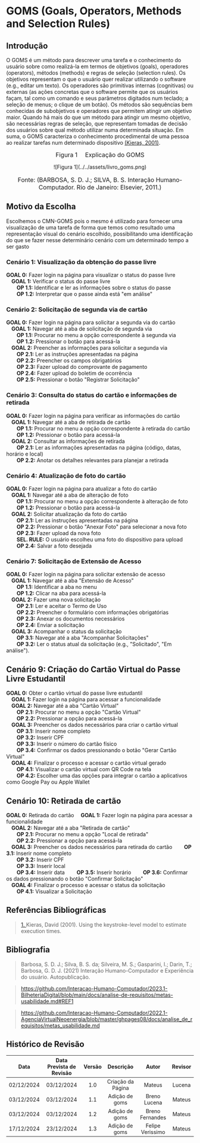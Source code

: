 # GOMS (Goals, Operators, Methods and Selection Rules)

## Introdução

O GOMS é um método para descrever uma tarefa e o conhecimento do usuário sobre como realizá-la em termos de objetivos (goals), operadores (operators), métodos (methods) e regras de seleção (selection rules). Os objetivos representam o que o usuário quer realizar utilizando o software (e.g., editar um texto). Os operadores são primitivas internas (cognitivas) ou externas (as ações concretas que o software permite que os usuários façam, tal como um comando e seus parâmetros digitados num teclado; a seleção de menus; o clique de um botão). Os métodos são sequências bem conhecidas de subobjetivos e operadores que permitem atingir um objetivo maior. Quando há mais do que um método para atingir um mesmo objetivo, são necessárias regras de seleção, que representam tomadas de decisão dos usuários sobre qual método utilizar numa determinada situação. Em suma, o GOMS caracteriza o conhecimento procedimental de uma pessoa ao realizar tarefas num determinado dispositivo <a id="anchor_1" href="#REF1">(Kieras, 2001)</a>.

<font size="3"><p style="text-align: center">Figura 1 &emsp;Explicação do GOMS</p></font>

<center>![Figura 1](../../assets/livro_goms.png)</center>
<font size="3"><p style="text-align: center">Fonte: (BARBOSA, S. D. J.; SILVA, B. S. Interação Humano-Computador. Rio de Janeiro: Elsevier, 2011.)</p></font>

## Motivo da Escolha

Escolhemos o CMN-GOMS pois o mesmo é utilizado para fornecer uma visualização de uma tarefa de forma que temos como resultado uma representação visual do cenário escolhido, possibilitando uma identificação do que se fazer nesse determinário cenário com um determinado tempo a ser gasto

### Cenário 1: Visualização da obtenção do passe livre

**GOAL 0:** Fazer login na página para visualizar o status do passe livre  
&emsp;**GOAL 1:** Verificar o status do passe livre  
&emsp;&emsp;**OP 1.1:** Identificar e ler as informações sobre o status do passe  
&emsp;&emsp;**OP 1.2:** Interpretar que o passe ainda está "em análise"

### Cenário 2: Solicitação de segunda via de cartão

**GOAL 0:** Fazer login na página para solicitar a segunda via do cartão  
&emsp;**GOAL 1:** Navegar até a aba de solicitação de segunda via  
&emsp;&emsp;**OP 1.1:** Procurar no menu a opção correspondente à segunda via  
&emsp;&emsp;**OP 1.2:** Pressionar o botão para acessá-la  
&emsp;**GOAL 2:** Preencher as informações para solicitar a segunda via  
&emsp;&emsp;**OP 2.1:** Ler as instruções apresentadas na página  
&emsp;&emsp;**OP 2.2:** Preencher os campos obrigatórios  
&emsp;&emsp;**OP 2.3:** Fazer upload do comprovante de pagamento  
&emsp;&emsp;**OP 2.4:** Fazer upload do boletim de ocorrência  
&emsp;&emsp;**OP 2.5:** Pressionar o botão "Registrar Solicitação"

### Cenário 3: Consulta do status do cartão e informações de retirada

**GOAL 0:** Fazer login na página para verificar as informações do cartão  
&emsp;**GOAL 1:** Navegar até a aba de retirada de cartão  
&emsp;&emsp;**OP 1.1:** Procurar no menu a opção correspondente à retirada do cartão  
&emsp;&emsp;**OP 1.2:** Pressionar o botão para acessá-la  
&emsp;**GOAL 2:** Consultar as informações de retirada  
&emsp;&emsp;**OP 2.1:** Ler as informações apresentadas na página (código, datas, horário e local)  
&emsp;&emsp;**OP 2.2:** Anotar os detalhes relevantes para planejar a retirada

### Cenário 4: Atualização de foto do cartão

**GOAL 0:** Fazer login na página para atualizar a foto do cartão  
&emsp;**GOAL 1:** Navegar até a aba de alteração de foto  
&emsp;&emsp;**OP 1.1:** Procurar no menu a opção correspondente à alteração de foto  
&emsp;&emsp;**OP 1.2:** Pressionar o botão para acessá-la  
&emsp;**GOAL 2:** Solicitar atualização da foto do cartão  
&emsp;&emsp;**OP 2.1:** Ler as instruções apresentadas na página  
&emsp;&emsp;**OP 2.2:** Pressionar o botão "Anexar Foto" para selecionar a nova foto  
&emsp;&emsp;**OP 2.3:** Fazer upload da nova foto  
&emsp;&emsp;**SEL. RULE:** O usuário escolheu uma foto do dispositivo para upload  
&emsp;&emsp;**OP 2.4:** Salvar a foto desejada  

### Cenário 7: Solicitação de Extensão de Acesso

**GOAL 0:** Fazer login na página para solicitar extensão de acesso  
&emsp;**GOAL 1:** Navegar até a aba "Extensão de Acesso"  
&emsp;&emsp;**OP 1.1:** Identificar a aba no menu  
&emsp;&emsp;**OP 1.2:** Clicar na aba para acessá-la  
&emsp;**GOAL 2:** Fazer uma nova solicitação  
&emsp;&emsp;**OP 2.1:** Ler e aceitar o Termo de Uso  
&emsp;&emsp;**OP 2.2:** Preencher o formulário com informações obrigatórias  
&emsp;&emsp;**OP 2.3:** Anexar os documentos necessários  
&emsp;&emsp;**OP 2.4:** Enviar a solicitação  
&emsp;**GOAL 3:** Acompanhar o status da solicitação  
&emsp;&emsp;**OP 3.1:** Navegar até a aba "Acompanhar Solicitações"  
&emsp;&emsp;**OP 3.2:** Ler o status atual da solicitação (e.g., "Solicitado", "Em análise").

## Cenário 9: Criação do Cartão Virtual do Passe Livre Estudantil

**GOAL 0:** Obter o cartão virtual do passe livre estudantil  
&emsp;**GOAL 1:** Fazer login na página para acessar a funcionalidade  
&emsp;**GOAL 2:** Navegar até a aba "Cartão Virtual"  
&emsp;&emsp;**OP 2.1:** Procurar no menu a opção "Cartão Virtual"  
&emsp;&emsp;**OP 2.2:** Pressionar a opção para acessá-la  
&emsp;**GOAL 3:** Preencher os dados necessários para criar o cartão virtual  
&emsp;&emsp;**OP 3.1:** Inserir nome completo  
&emsp;&emsp;**OP 3.2:** Inserir CPF  
&emsp;&emsp;**OP 3.3:** Inserir o número do cartão físico  
&emsp;&emsp;**OP 3.4:** Confirmar os dados pressionando o botão "Gerar Cartão Virtual"  
&emsp;**GOAL 4:** Finalizar o processo e acessar o cartão virtual gerado  
&emsp;&emsp;**OP 4.1:** Visualizar o cartão virtual com QR Code na tela  
&emsp;&emsp;**OP 4.2:** Escolher uma das opções para integrar o cartão a aplicativos como Google Pay ou Apple Wallet


## Cenário 10: Retirada de cartão

**GOAL 0:** Retirada do cartão 
&emsp;**GOAL 1:** Fazer login na página para acessar a funcionalidade  
&emsp;**GOAL 2:** Navegar até a aba "Retirada de cartão"  
&emsp;&emsp;**OP 2.1:** Procurar no menu a opção "Local de retirada"  
&emsp;&emsp;**OP 2.2:** Pressionar a opção para acessá-la  
&emsp;**GOAL 3:** Preencher os dados necessários para retirada do cartão 
&emsp;&emsp;**OP 3.1:** Inserir nome completo  
&emsp;&emsp;**OP 3.2:** Inserir CPF  
&emsp;&emsp;**OP 3.3:** Inserir local  
&emsp;&emsp;**OP 3.4:** Inserir data
&emsp;&emsp;**OP 3.5:** Inserir horário 
&emsp;&emsp;**OP 3.6:** Confirmar os dados pressionando o botão "Confirmar Solicitação"  
&emsp;**GOAL 4:** Finalizar o processo e acessar o status da solicitação  
&emsp;&emsp;**OP 4.1:** Visualizar a Solicitação 







## Referências Bibliográficas

> <a id="REF1" href="#anchor_1">1. </a>Kieras, David (2001). Using the keystroke-level model to estimate execution times.

## Bibliografia

> Barbosa, S. D. J.; Silva, B. S. da; Silveira, M. S.; Gasparini, I.; Darin, T.; Barbosa, G. D. J. (2021) Interação Humano-Computador e Experiência do usuário. Autopublicação.

> https://github.com/Interacao-Humano-Computador/2023.1-BilheteriaDigital/blob/main/docs/analise-de-requisitos/metas-usabilidade.md#REF1

> https://github.com/Interacao-Humano-Computador/2022.1-AgenciaVirtualNeoenergia/blob/master/ghpages08/docs/analise_de_requisitos/metas_usabilidade.md

## Histórico de Revisão

|    Data    | Data Prevista de Revisão | Versão |     Descrição     |      Autor       | Revisor |
| :--------: | :----------------------: | :----: | :---------------: | :--------------: | :-----: |
| 02/12/2024 |        03/12/2024        |  1.0   | Criação da Página |      Mateus      | Lucena  |
| 03/12/2024 |        03/12/2024        |  1.1   |  Adição de goms   |   Breno Lucena   | Mateus  |
| 03/12/2024 |        03/12/2024        |  1.2   |  Adição de goms   | Breno Fernandes  | Mateus  |
| 17/12/2024 |        23/12/2024        |  1.3   |  Adição de goms   | Felipe Verissimo | Mateus  |
